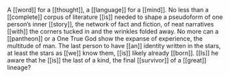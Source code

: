 A [[word]] for a [[thought]], a [[language]] for a [[mind]]. No less than a [[complete]] corpus of literature [[is]] needed to shape a pseudoform of one person’s inner [[story]], the network of fact and fiction, of neat narratives [[with]] the corners tucked in and the wrinkles folded away. No more can a [[pantheon]] or a One True God show the expanse of experience, the multitude of man. The last person to have [[an]] identity written in the stars, at least the stars as [[we]] know them, [[is]] likely already [[born]]. [[Is]] he aware that he [[is]] the last of a kind, the final [[survivor]] of a [[great]] lineage?  